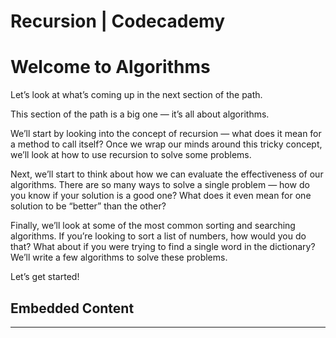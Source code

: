 # Recursion | Codecademy

# Welcome to Algorithms

Let’s look at what’s coming up in the next section of the path.

This section of the path is a big one — it’s all about algorithms.

We’ll start by looking into the concept of recursion — what does it mean for a method to call itself? Once we wrap our minds around this tricky concept, we’ll look at how to use recursion to solve some problems.

Next, we’ll start to think about how we can evaluate the effectiveness of our algorithms. There are so many ways to solve a single problem — how do you know if your solution is a good one? What does it even mean for one solution to be “better” than the other?

Finally, we’ll look at some of the most common sorting and searching algorithms. If you’re looking to sort a list of numbers, how would you do that? What about if you were trying to find a single word in the dictionary? We’ll write a few algorithms to solve these problems.

Let’s get started!

## Embedded Content

---
